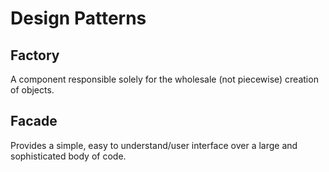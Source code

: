 # Design Patterns

## Factory

A component responsible solely for the wholesale (not piecewise) creation of objects.

## Facade

Provides a simple, easy to understand/user interface over a large and sophisticated body of code.
